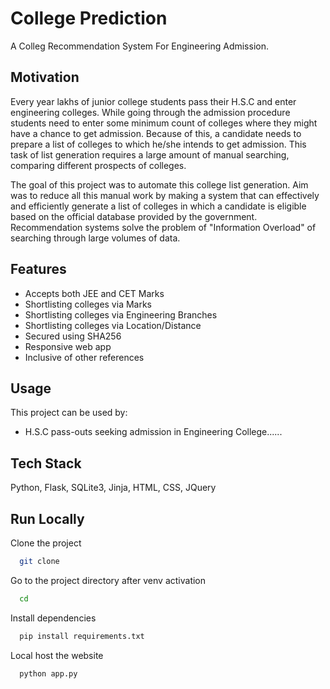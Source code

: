 # College Prediction

A Colleg Recommendation System For Engineering Admission.


## Motivation

Every year lakhs of junior college students pass their H.S.C and enter engineering colleges. While going through the admission procedure students need to enter some minimum count of colleges where they might have a chance to get admission. Because of this, a candidate needs to prepare a list of colleges to which he/she intends to get admission. This task of list generation requires a large amount of manual searching, comparing different prospects of colleges.

The goal of this project was to automate this college list generation. Aim was to reduce all this manual work by making a system that can effectively and efficiently generate a list of colleges in which a candidate is eligible based on the official database provided by the government. Recommendation systems solve the problem of "Information Overload" of searching through large volumes of data.


## Features

- Accepts both JEE and CET Marks
- Shortlisting colleges via Marks
- Shortlisting colleges via Engineering Branches
- Shortlisting colleges via Location/Distance
- Secured using SHA256
- Responsive web app
- Inclusive of other references



## Usage

This project can be used by:

- H.S.C pass-outs seeking admission in Engineering College......


## Tech Stack

 Python, Flask, SQLite3, Jinja, HTML, CSS, JQuery


## Run Locally

Clone the project

```bash
  git clone 
```

Go to the project directory after venv activation

```bash
  cd 
```

Install dependencies

```bash
  pip install requirements.txt
```

Local host the website

```bash
  python app.py
```
